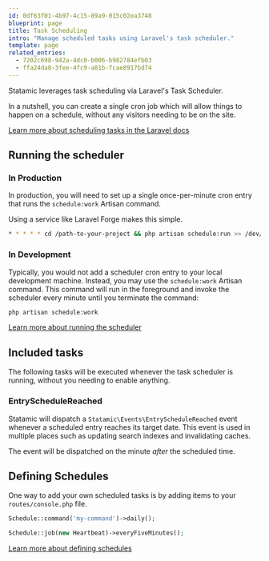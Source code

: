 ```yaml
---
id: 0df63f01-4b97-4c15-89a9-015c02ea3748
blueprint: page
title: Task Scheduling
intro: "Manage scheduled tasks using Laravel's task scheduler."
template: page
related_entries:
  - 7202c698-942a-4dc0-b006-b982784efb03
  - ffa24da8-3fee-4fc9-a81b-fcae8917bd74
---
```

Statamic leverages task scheduling via Laravel's Task Scheduler.

In a nutshell, you can create a single cron job which will allow things to happen on a schedule, without any visitors needing to be on the site.

[Learn more about scheduling tasks in the Laravel docs](https://laravel.com/docs/11.x/scheduling)

## Running the scheduler

### In Production

In production, you will need to set up a single once-per-minute cron entry that runs the `schedule:work` Artisan command.

Using a service like Laravel Forge makes this simple.

```sh
* * * * * cd /path-to-your-project && php artisan schedule:run >> /dev/null 2>&1
```

### In Development

Typically, you would not add a scheduler cron entry to your local development machine. Instead, you may use the `schedule:work` Artisan command. This command will run in the foreground and invoke the scheduler every minute until you terminate the command:

```sh
php artisan schedule:work
```   

[Learn more about running the scheduler](https://laravel.com/docs/11.x/scheduling#running-the-scheduler)

## Included tasks

The following tasks will be executed whenever the task scheduler is running, without you needing to enable anything.

### EntryScheduleReached

Statamic will dispatch a `Statamic\Events\EntryScheduleReached` event whenever a scheduled entry reaches its target date. This event is used in multiple places such as updating search indexes and invalidating caches.

The event will be dispatched on the minute _after_ the scheduled time.


## Defining Schedules

One way to add your own scheduled tasks is by adding items to your `routes/console.php` file.

```php
Schedule::command('my-command')->daily();

Schedule::job(new Heartbeat)->everyFiveMinutes();
```

[Learn more about defining schedules](https://laravel.com/docs/11.x/scheduling#defining-schedules)
